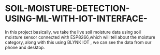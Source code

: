 # SOIL-MOISTURE-DETECTION-USING-ML-WITH-IOT-INTERFACE-
In this project basically, we take the live soil moisture data using soil moisture sensor connected with ESP8266,which will tell about the moisture category, along with this using BLYNK IOT , we can see the data from our phone and desktop. 

